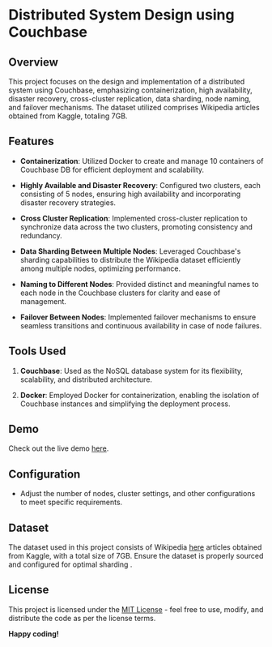 # Distributed System Design using Couchbase

## Overview

This project focuses on the design and implementation of a distributed system using Couchbase, emphasizing containerization, high availability, disaster recovery, cross-cluster replication, data sharding, node naming, and failover mechanisms. The dataset utilized comprises Wikipedia articles obtained from Kaggle, totaling 7GB.

## Features

- **Containerization**: Utilized Docker to create and manage 10 containers of Couchbase DB for efficient deployment and scalability.

- **Highly Available and Disaster Recovery**: Configured two clusters, each consisting of 5 nodes, ensuring high availability and incorporating disaster recovery strategies.

- **Cross Cluster Replication**: Implemented cross-cluster replication to synchronize data across the two clusters, promoting consistency and redundancy.

- **Data Sharding Between Multiple Nodes**: Leveraged Couchbase's sharding capabilities to distribute the Wikipedia dataset efficiently among multiple nodes, optimizing performance.

- **Naming to Different Nodes**: Provided distinct and meaningful names to each node in the Couchbase clusters for clarity and ease of management.

- **Failover Between Nodes**: Implemented failover mechanisms to ensure seamless transitions and continuous availability in case of node failures.

## Tools Used

1. **Couchbase**: Used as the NoSQL database system for its flexibility, scalability, and distributed architecture.

2. **Docker**: Employed Docker for containerization, enabling the isolation of Couchbase instances and simplifying the deployment process.


## Demo

Check out the live demo [here](DEMO.mp4).

## Configuration

- Adjust the number of nodes, cluster settings, and other configurations to meet specific requirements.

## Dataset

The dataset used in this project consists of Wikipedia [here](https://www.kaggle.com/datasets/bwandowando/wikipedia-index-and-plaintext-20230801/code) articles obtained from Kaggle, with a total size of 7GB. Ensure the dataset is properly sourced and configured for optimal sharding .


## License

This project is licensed under the [MIT License](LICENSE) - feel free to use, modify, and distribute the code as per the license terms.

**Happy coding!**
